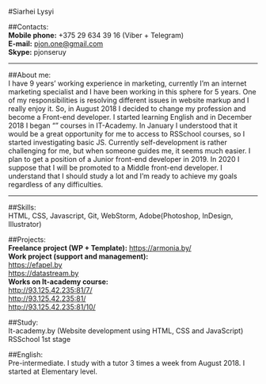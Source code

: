 #Siarhei Lysyi
 
##Contacts:  
**Mobile phone:** +375 29 634 39 16 (Viber + Telegram)  
**E-mail:** pjon.one@gmail.com  
**Skype:** pjonseruy  
***
##About me:  
I have 9 years’ working experience in marketing, currently I’m an internet marketing specialist and I have been working in this sphere for 5 years. One of my responsibilities is resolving different issues in website markup and I really enjoy it. 
So, in August 2018 I decided to change my profession and become a Front-end developer. I started learning English and in December 2018 I began “” courses in IT-Academy. In January I understood that it would be a great opportunity for me to access to RSSchool courses, so I started investigating basic JS. Currently self-development is rather challenging for me, but when someone guides me, it seems much easier. 
I plan to get a position of a Junior front-end developer in 2019. In 2020 I suppose that I will be promoted to a Middle front-end developer. I understand that I should study a lot and I’m ready to achieve my goals regardless of any difficulties.
***
##Skills:  
HTML, CSS, Javascript, Git, WebStorm, Adobe(Photoshop, InDesign, Illustrator)  

##Projects:  
**Freelance project (WP + Template):** 
https://armonia.by/  
**Work project (support and management):**  
https://efapel.by  
https://datastream.by  
**Works on It-academy course:**  
http://93.125.42.235:81/7/  
http://93.125.42.235:81/  
http://93.125.42.235:81/10/  

##Study:  
It-academy.by (Website development using HTML, CSS and JavaScript)  
RSSchool 1st stage  

##English:  
Pre-intermediate. I study with a tutor 3 times a week from August 2018. I started at Elementary level.  
